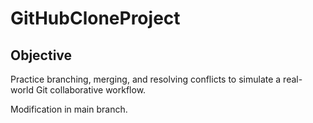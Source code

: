 # GitHubCloneProject

## Objective
Practice branching, merging, and resolving conflicts to simulate a real-world Git collaborative workflow.

Modification in main branch.
